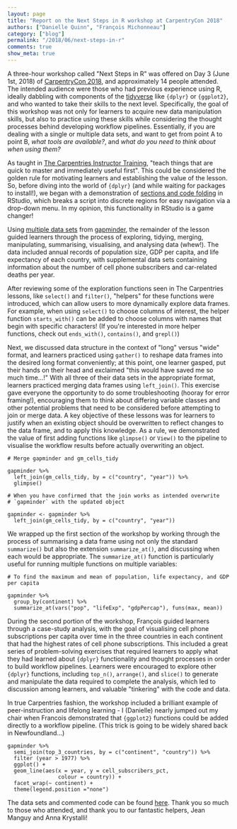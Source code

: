 ```yaml
---
layout: page
title: "Report on the Next Steps in R workshop at CarpentryCon 2018"
authors: ["Danielle Quinn", "François Michonneau"]
category: ["blog"]
permalink: "/2018/06/next-steps-in-r"
comments: true
show_meta: true
---
```


A three-hour workshop called "Next Steps in R" was offered on Day 3 (June 1st, 2018) of [CarpentryCon 2018](http://carpentrycon.org), and approximately 14 people attended. The intended audience were those who had previous experience using R, ideally dabbling with components of the [tidyverse](https://www.tidyverse.org/) like `{dplyr}` or `{ggplot2}`, and who wanted to take their skills to the next level. Specifically, the goal of this workshop was not only for learners to acquire new data manipulation skills, but also to practice using these skills while considering the thought processes behind developing workflow pipelines. Essentially, if you are dealing with a single or multiple data sets, and want to get from point A to point B, *what tools are available?*, and *what do you need to think about when using them?*

As taught in [The Carpentries Instructor Training](http://carpentries.github.io/instructor-training/), "teach things that are quick to master and immediately useful first". This could be considered the golden rule for motivating learners and establishing the value of the lesson. So, before diving into the world of `{dplyr}` (and while waiting for packages to install!), we began with a demonstration of [sections and code folding](https://support.rstudio.com/hc/en-us/articles/200484568-Code-Folding-and-Sections) in RStudio, which breaks a script into discrete regions for easy navigation via a drop-down menu. In my opinion, this functionality in RStudio is a game changer!

Using [multiple data sets](https://github.com/DanielleQuinn/next-steps-in-r/tree/master/data) from [gapminder](https://www.gapminder.org/), the remainder of the lesson guided learners through the process of exploring, tidying, merging, manipulating, summarising, visualising, and analysing data (whew!). The data included annual records of population size, GDP per capita, and life expectancy of each country, with supplemental data sets containing information about the number of cell phone subscribers and car-related deaths per year.

After reviewing some of the exploration functions seen in The Carpentries lessons, like `select()` and `filter()`, "helpers" for these functions were introduced, which can allow users to more dynamically explore data frames. For example, when using `select()` to choose columns of interest, the helper function `starts_with()` can be added to choose columns with names that begin with specific characters! (If you're interested in more helper functions, check out `ends_with()`, `contains()`, and `grepl()`)

Next, we discussed data structure in the context of "long" versus "wide" format, and learners practiced using `gather()` to reshape data frames into the desired long format conveniently; at this point, one learner gasped, put their hands on their head and exclaimed "this would have saved me so much time...!" With all three of their data sets in the appropriate format, learners practiced merging data frames using `left_join()`. This exercise gave everyone the opportunity to do some troubleshooting (hooray for error framing!), encouraging them to think about differing variable classes and other potential problems that need to be considered before attempting to join or merge data. A key objective of these lessons was for learners to justify when an existing object should be overwritten to reflect changes to the data frame, and to apply this knowledge. As a rule, we demonstrated the value of first adding functions like `glimpse()` or `View()` to the pipeline to visualise the workflow results before actually overwriting an object.

```
# Merge gapminder and gm_cells_tidy

gapminder %>%
  left_join(gm_cells_tidy, by = c("country", "year")) %>%
  glimpse()

# When you have confirmed that the join works as intended overwrite
# `gapminder` with the updated object

gapminder <- gapminder %>%
  left_join(gm_cells_tidy, by = c("country", "year"))
```

We wrapped up the first section of the workshop by working through the process of summarising a data frame using not only the standard `summarize()` but also the extension `summarize_at()`, and discussing when each would be appropriate. The `summarize_at()` function is particularly useful for running multiple functions on multiple variables:

```
# To find the maximum and mean of population, life expectancy, and GDP per capita

gapminder %>%
  group_by(continent) %>%
  summarize_at(vars("pop", "lifeExp", "gdpPercap"), funs(max, mean))
```
During the second portion of the workshop, François guided learners through a case-study analysis, with the goal of visualising cell phone subscriptions per capita over time in the three countries in each continent that had the highest rates of cell phone subscriptions. This included a great series of problem-solving exercises that required learners to apply what they had learned about `{dplyr}` functionality and thought processes in order to build workflow pipelines. Learners were encouraged to explore other `{dplyr}` functions, including `top_n()`, `arrange()`, and `slice()` to generate and manipulate the data required to complete the analysis, which led to discussion among learners, and valuable "tinkering" with the code and data.

In true Carpentries fashion, the workshop included a brilliant example of peer-instruction and lifelong learning - I (Danielle) nearly jumped out my chair when Francois demonstrated that `{ggplot2}` functions could be added directly to a workflow pipeline. (This trick is going to be widely shared back in Newfoundland...)

```
gapminder %>%
  semi_join(top_3_countries, by = c("continent", "country")) %>%
  filter (year > 1977) %>%
  ggplot() +
  geom_line(aes(x = year, y = cell_subscribers_pct,
                colour = country)) +
  facet_wrap(~ continent) +
  theme(legend.position ="none")
```

The data sets and commented code can be found [here](https://github.com/DanielleQuinn/next-steps-in-r). Thank you so much to those who attended, and thank you to our fantastic helpers, Jean Manguy and Anna Krystalli!


